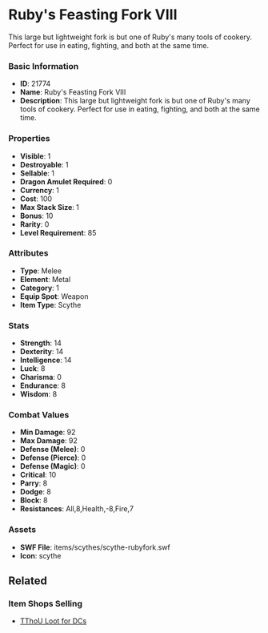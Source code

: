 # Ruby's Feasting Fork VIII

This large but lightweight fork is but one of Ruby's many tools of cookery. Perfect for use in eating, fighting, and both at the same time.

### Basic Information

- **ID**: 21774
- **Name**: Ruby&#039;s Feasting Fork VIII
- **Description**: This large but lightweight fork is but one of Ruby&#039;s many tools of cookery. Perfect for use in eating, fighting, and both at the same time.

### Properties

- **Visible**: 1
- **Destroyable**: 1
- **Sellable**: 1
- **Dragon Amulet Required**: 0
- **Currency**: 1
- **Cost**: 100
- **Max Stack Size**: 1
- **Bonus**: 10
- **Rarity**: 0
- **Level Requirement**: 85

### Attributes

- **Type**: Melee
- **Element**: Metal
- **Category**: 1
- **Equip Spot**: Weapon
- **Item Type**: Scythe

### Stats

- **Strength**: 14
- **Dexterity**: 14
- **Intelligence**: 14
- **Luck**: 8
- **Charisma**: 0
- **Endurance**: 8
- **Wisdom**: 8

### Combat Values

- **Min Damage**: 92
- **Max Damage**: 92
- **Defense (Melee)**: 0
- **Defense (Pierce)**: 0
- **Defense (Magic)**: 0
- **Critical**: 10
- **Parry**: 8
- **Dodge**: 8
- **Block**: 8
- **Resistances**: All,8,Health,-8,Fire,7

### Assets

- **SWF File**: items/scythes/scythe-rubyfork.swf
- **Icon**: scythe

## Related

### Item Shops Selling

- [TThoU Loot for DCs](../item-shops/797-tthou-loot-for-dcs.md)

